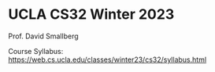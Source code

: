 # UCLA CS32 Winter 2023

Prof. David Smallberg

Course Syllabus: https://web.cs.ucla.edu/classes/winter23/cs32/syllabus.html
